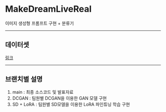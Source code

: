 # MakeDreamLiveReal
이미지 생성형 프롬프트 구현 + 분류기

-------
## 데이터셋
[링크]()

------
## 브랜치별 설명

1. main : 최종 소스코드 및 발표자료
2. DCGAN : 팀원별 DCGAN을 이용한 GAN 모델 구현
3. SD + LoRA : 팀원별 SD모델을 이용한 LoRA 파인튜닝 학습 구현

